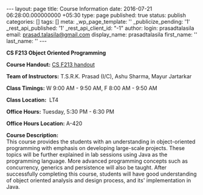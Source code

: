 --- layout: page title: Course Information date: 2016-07-21 06:28:00.000000000 +05:30 type: page published: true status: publish categories: [] tags: [] meta: \_wp\_page\_template: '' \_publicize\_pending: '1' \_rest\_api\_published: '1' \_rest\_api\_client\_id: "-1" author: login: prasadtalasila email: prasad.talasila@gmail.com display\_name: prasadtalasila first\_name: '' last\_name: '' ---

**CS F213 Object Oriented Programming**

**Course Handout:** [CS F213 handout](https://www.dropbox.com/s/aar1d2wfh6g29wk/handout.pdf?dl=1)

**Team of Instructors:** T.S.R.K. Prasad (I/C), Ashu Sharma, Mayur Jartarkar

**Class Timings:** W 9:00 AM - 9:50 AM, F 8:00 AM - 9:50 AM

**Class Location:** &nbsp;LT4

**Office Hours:** Tuesday, 5:30 PM - 6:30 PM

**Office Hours Location:** A-420

**Course Description:**  
This course provides the students with an understanding in object-oriented programming with emphasis on developing large-scale projects. These topics will be further explained in lab sessions using Java as the programming language. More advanced programming concepts such as concurrency, generics and persistence will also be taught. After successfully completing this course, students will have good understanding of object oriented analysis and design process, and its' implementation in Java.

